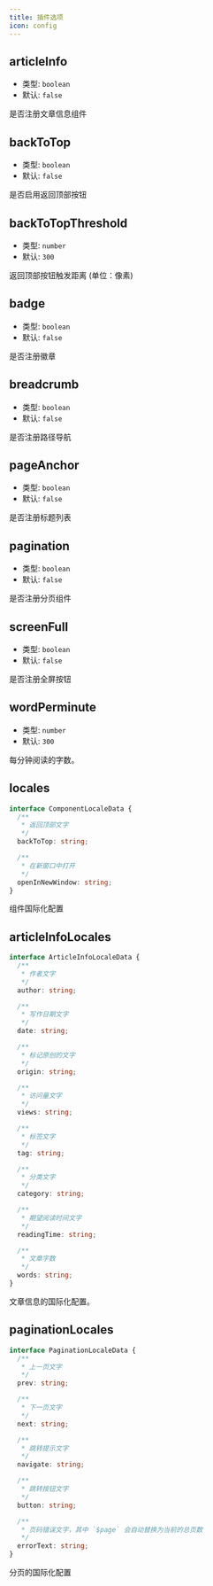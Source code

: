 ```yaml
---
title: 插件选项
icon: config
---
```


## articleInfo

- 类型: `boolean`
- 默认: `false`

是否注册文章信息组件

## backToTop

- 类型: `boolean`
- 默认: `false`

是否启用返回顶部按钮

## backToTopThreshold

- 类型: `number`
- 默认: `300`

返回顶部按钮触发距离 (单位：像素)

## badge

- 类型: `boolean`
- 默认: `false`

是否注册徽章

## breadcrumb

- 类型: `boolean`
- 默认: `false`

是否注册路径导航

## pageAnchor

- 类型: `boolean`
- 默认: `false`

是否注册标题列表

## pagination

- 类型: `boolean`
- 默认: `false`

是否注册分页组件

## screenFull

- 类型: `boolean`
- 默认: `false`

是否注册全屏按钮

## wordPerminute

- 类型: `number`
- 默认: `300`

每分钟阅读的字数。

## locales

```ts
interface ComponentLocaleData {
  /**
   * 返回顶部文字
   */
  backToTop: string;

  /**
   * 在新窗口中打开
   */
  openInNewWindow: string;
}
```

组件国际化配置

## articleInfoLocales

```ts
interface ArticleInfoLocaleData {
  /**
   * 作者文字
   */
  author: string;

  /**
   * 写作日期文字
   */
  date: string;

  /**
   * 标记原创的文字
   */
  origin: string;

  /**
   * 访问量文字
   */
  views: string;

  /**
   * 标签文字
   */
  tag: string;

  /**
   * 分类文字
   */
  category: string;

  /**
   * 期望阅读时间文字
   */
  readingTime: string;

  /**
   * 文章字数
   */
  words: string;
}
```

文章信息的国际化配置。

## paginationLocales

```ts
interface PaginationLocaleData {
  /**
   * 上一页文字
   */
  prev: string;

  /**
   * 下一页文字
   */
  next: string;

  /**
   * 跳转提示文字
   */
  navigate: string;

  /**
   * 跳转按钮文字
   */
  button: string;

  /**
   * 页码错误文字，其中 `$page` 会自动替换为当前的总页数
   */
  errorText: string;
}
```

分页的国际化配置
